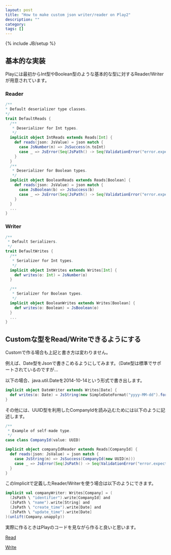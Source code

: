 ```yaml
---
layout: post
title: "How to make custom json writer/reader on Play2"
description: ""
category: 
tags: []
---
```

{% include JB/setup %}

## 基本的な実装

Playには最初からInt型やBoolean型のような基本的な型に対するReader/Writerが用意されています。

### Reader
~~~ scala
/**
* Default deserializer type classes.
*/
trait DefaultReads {
  /**
   * Deserializer for Int types.
   */
  implicit object IntReads extends Reads[Int] {
    def reads(json: JsValue) = json match {
      case JsNumber(n) => JsSuccess(n.toInt)
      case _ => JsError(Seq(JsPath() -> Seq(ValidationError("error.expected.jsnumber"))))
    }
  }
  /**
   * Deserializer for Boolean types.
   */
  implicit object BooleanReads extends Reads[Boolean] {
    def reads(json: JsValue) = json match {
      case JsBoolean(b) => JsSuccess(b)
      case _ => JsError(Seq(JsPath() -> Seq(ValidationError("error.expected.jsboolean"))))
    }
  }
  ...
}
~~~

### Writer
~~~ scala
/**
 * Default Serializers.
 */
trait DefaultWrites {
  /**
   * Serializer for Int types.
   */
  implicit object IntWrites extends Writes[Int] {
    def writes(o: Int) = JsNumber(o)
  }

  /**
   * Serializer for Boolean types.
   */
  implicit object BooleanWrites extends Writes[Boolean] {
    def writes(o: Boolean) = JsBoolean(o)
  }
  ...
}
~~~


## Customな型をRead/Writeできるようにする

Customで作る場合も上記と書き方は変わりません。

例えば、Date型をJsonで書きこめるようにしてみます。（Date型は標準でサポートされているのですが…

以下の場合、java.util.Dateを2014-10-14という形式で書き出します。

~~~ scala
implicit object DateWriter extends Writes[Date] {
  def writes(o: Date) = JsString(new SimpleDateFormat("yyyy-MM-dd").format(o))
}
~~~

その他には、UUID型を利用したCompanyIdを読み込むためには以下のように記述します。

~~~ scala
/**
 * Example of self-made type.
 */
case class CompanyId(value: UUID) 

implicit object companyIdReader extends Reads[CompanyId] {
  def reads(json: JsValue) = json match {
    case JsString(n) => JsSuccess(CompanyId(new UUID(n)))
    case _ => JsError(Seq(JsPath() -> Seq(ValidationError("error.expected.companyId"))))
  }
}
~~~


このImplicitで定義したReader/Writerを使う場合は以下のようにできます。

~~~ scala
implicit val companyWriter: Writes[Company] = (
  (JsPath \ "identifier").write[CompanyId] and
  (JsPath \ "name").write[String] and
  (JsPath \ "create_time").write[Date] and
  (JsPath \ "update_time").write[Date]
)(unlift(Company.unapply))
~~~



実際に作るときはPlayのコードを見ながら作ると良いと思います。

[Read](https://github.com/playframework/playframework/blob/2.3.5/framework/src/play-json/src/main/scala/play/api/libs/json/Reads.scala)

[Write](https://github.com/playframework/playframework/blob/2.3.5/framework/src/play-json/src/main/scala/play/api/libs/json/Writes.scala)

